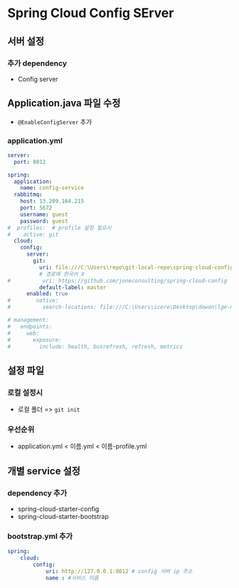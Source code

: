 # Spring Cloud Config SErver



## 서버 설정



### 추가 dependency

- Config server



## Application.java 파일 수정

- `@EnableConfigServer` 추가



### application.yml

```yml
server:
  port: 8012

spring:
  application:
    name: config-service
  rabbitmq:
    host: 13.209.164.215
    port: 5672
    username: guest
    password: guest
#  profiles:  # profile 설정 필요시
#    active: git 
  cloud:
    config:
      server:
        git:
          uri: file:///C:\Users\repo\git-local-repo\spring-cloud-config
          # 경로에 한국어 X
#          uri: https://github.com/joneconsulting/spring-cloud-config
          default-label: master
      enabled: true
#        native:
#          search-locations: file:///C:\Users\icore\Desktop\dowon\lge-msa\git-local-repo

# management:
#   endpoints:
#     web:
#       exposure:
#         include: health, busrefresh, refresh, metrics

```





## 설정 파일



### 로컬 설정시

- 로컬 폴더 => `git init`



### 우선순위

- application.yml < 이름.yml < 이름-profile.yml





## 개별 service 설정



### dependency 추가

- spring-cloud-starter-config
- spring-cloud-starter-bootstrap



### bootstrap.yml 추가

```yml
spring:
	cloud:
		config:
			uri: http://127.0.0.1:8012 # config 서버 ip 주소
			name : #서비스 이름
```































